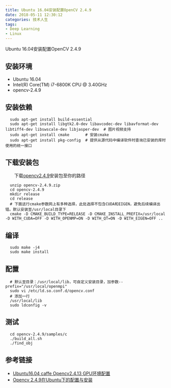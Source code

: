 ```yaml
---
title: Ubuntu 16.04安装配置OpenCV 2.4.9
date: 2018-05-11 12:30:12
categories: 技术人生
tags:
- Deep Learning
- Linux
---
```


Ubuntu 16.04安装配置OpenCV 2.4.9

<!-- more -->

## 安装环境

- Ubuntu 16.04
- Intel(R) Core(TM) i7-6800K CPU @ 3.40GHz
- opencv-2.4.9

## 安装依赖

```
  sudo apt-get install build-essential
  sudo apt-get install libgtk2.0-dev libavcodec-dev libavformat-dev libtiff4-dev libswscale-dev libjasper-dev  # 图片视频支持
  sudo apt-get install cmake       # 安装cmake
  sudo apt-get install pkg-config  # 提供从源代码中编译软件时查询已安装的库时使用的统一接口
```

## 下载安装包

　　下载[opencv2.4.9](https://sourceforge.net/projects/opencvlibrary/files/opencv-unix/2.4.9/opencv-2.4.9.zip/download)安装包至你的路径
```
  unzip opencv-2.4.9.zip
  cd opencv-2.4.9
  mkdir release
  cd release
  # 下面这行cmake参数网上有多种选择，此处选择不包含CUDA和EIGEN，避免后续编译出错。默认安装至/usr/local目录下
  cmake -D CMAKE_BUILD_TYPE=RELEASE -D CMAKE_INSTALL_PREFIX=/usr/local -D WITH_CUDA=OFF -D WITH_OPENMP=ON -D WITH_QT=ON -D WITH_EIGEN=OFF ..
```

## 编译

```
  sudo make -j4
  sudo make install
```

## 配置

```
  # 默认至目录：/usr/local/lib，可自定义安装目录，加参数--prefix="/usr/local/openmpi"
  sudo vi /etc/ld.so.conf.d/opencv.conf
  # 添加一行
  /usr/local/lib
  sudo ldconfig -v
```

## 测试

```
  cd opencv-2.4.9/samples/c
  ./build_all.sh
  ./find_obj
```

## 参考链接

- [Ubuntu16.04 caffe Opencv2.4.13 GPU环境配置](https://blog.csdn.net/sinat_17196995/article/details/53466524)
- [Opencv 2.4.9在Ubuntu下的配置与安装](https://blog.csdn.net/surgewong/article/details/39078251)
